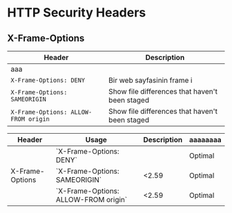 # HTTP Security Headers
## X-Frame-Options
| Header | Description |
| --- | --- |
| aaa ||
| `X-Frame-Options: DENY` | Bir web sayfasinin frame i |
| `X-Frame-Options: SAMEORIGIN` | Show file differences that haven't been staged |
| `X-Frame-Options: ALLOW-FROM origin` | Show file differences that haven't been staged |


<table>
    <thead>
        <tr>
            <th>Header</th>
            <th>Usage</th>
            <th>Description</th>
            <th>aaaaaaaa</th>
        </tr>
    </thead>
    <tbody>
        <tr>
            <td rowspan=3>X-Frame-Options</td>
            <td>`X-Frame-Options: DENY`</td>
            <td></td>
            <td>Optimal</td>
        </tr>
        <tr>
            <td>`X-Frame-Options: SAMEORIGIN`</td>
            <td>&lt;2.59</td>
            <td>Optimal</td>
        </tr>
        <tr>
            <td>`X-Frame-Options: ALLOW-FROM origin`</td>
            <td>&lt;2.59</td>
            <td>Optimal</td>
        </tr>
    </tbody>
</table>
